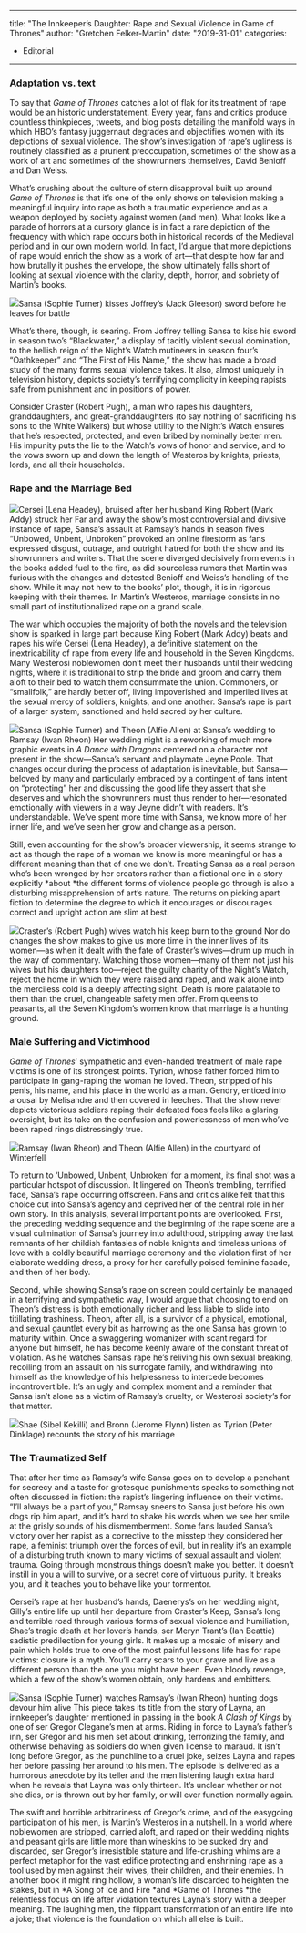 
---
title: "The Innkeeper’s Daughter: Rape and Sexual Violence in Game of Thrones"
author: "Gretchen Felker-Martin"
date: "2019-31-01"
categories:
- Editorial
---

### Adaptation vs. text

To say that *Game of Thrones* catches a lot of flak for its treatment of rape would be an historic understatement. Every year, fans and critics produce countless thinkpieces, tweets, and blog posts detailing the manifold ways in which HBO’s fantasy juggernaut degrades and objectifies women with its depictions of sexual violence. The show’s investigation of rape’s ugliness is routinely classified as a prurient preoccupation, sometimes of the show as a work of art and sometimes of the showrunners themselves, David Benioff and Dan Weiss. 

What’s crushing about the culture of stern disapproval built up around *Game of Thrones* is that it’s one of the only shows on television making a meaningful inquiry into rape as both a traumatic experience and as a weapon deployed by society against women (and men). What looks like a parade of horrors at a cursory glance is in fact a rare depiction of the frequency with which rape occurs both in historical records of the Medieval period and in our own modern world. In fact, I’d argue that more depictions of rape would enrich the show as a work of art—that despite how far and how brutally it pushes the envelope, the show ultimately falls short of looking at sexual violence with the clarity, depth, horror, and sobriety of Martin’s books.

![](/wp-content/uploads/2019/01/image2-4.png?resize=1024%2C576&#038;ssl=1)Sansa (Sophie Turner) kisses Joffrey’s (Jack Gleeson) sword before he leaves for battle

What’s there, though, is searing. From Joffrey telling Sansa to kiss his sword in season two’s &#8220;Blackwater,&#8221; a display of tacitly violent sexual domination, to the hellish reign of the Night’s Watch mutineers in season four’s &#8220;Oathkeeper&#8221; and &#8220;The First of His Name,&#8221; the show has made a broad study of the many forms sexual violence takes. It also, almost uniquely in television history, depicts society’s terrifying complicity in keeping rapists safe from punishment and in positions of power. 

Consider Craster (Robert Pugh), a man who rapes his daughters, granddaughters, and great-granddaughters (to say nothing of sacrificing his sons to the White Walkers) but whose utility to the Night’s Watch ensures that he’s respected, protected, and even bribed by nominally better men. His impunity puts the lie to the Watch’s vows of honor and service, and to the vows sworn up and down the length of Westeros by knights, priests, lords, and all their households.

### Rape and the Marriage Bed
![](/wp-content/uploads/2019/01/image8-1.png?w=1170&#038;ssl=1)Cersei (Lena Headey), bruised after her husband King Robert (Mark Addy) struck her 
Far and away the show’s most controversial and divisive instance of rape, Sansa’s assault at Ramsay’s hands in season five’s &#8220;Unbowed, Unbent, Unbroken&#8221; provoked an online firestorm as fans expressed disgust, outrage, and outright hatred for both the show and its showrunners and writers. That the scene diverged decisively from events in the books added fuel to the fire, as did sourceless rumors that Martin was furious with the changes and detested Benioff and Weiss’s handling of the show. While it may not hew to the books’ plot, though, it is in rigorous keeping with their themes. In Martin’s Westeros, marriage consists in no small part of institutionalized rape on a grand scale. 

The war which occupies the majority of both the novels and the television show is sparked in large part because King Robert (Mark Addy) beats and rapes his wife Cersei (Lena Headey), a definitive statement on the inextricability of rape from every life and household in the Seven Kingdoms. Many Westerosi noblewomen don’t meet their husbands until their wedding nights, where it is traditional to strip the bride and groom and carry them aloft to their bed to watch them consummate the union. Commoners, or “smallfolk,” are hardly better off, living impoverished and imperiled lives at the sexual mercy of soldiers, knights, and one another. Sansa’s rape is part of a larger system, sanctioned and held sacred by her culture.

![](/wp-content/uploads/2019/01/image4-4.png?resize=1024%2C512&#038;ssl=1)Sansa (Sophie Turner) and Theon (Alfie Allen) at Sansa’s wedding to Ramsay (Iwan Rheon)
Her wedding night is a reworking of much more graphic events in *A Dance with Dragons* centered on a character not present in the show—Sansa’s servant and playmate Jeyne Poole. That changes occur during the process of adaptation is inevitable, but Sansa—beloved by many and particularly embraced by a contingent of fans intent on “protecting” her and discussing the good life they assert that she deserves and which the showrunners must thus render to her—resonated emotionally with viewers in a way Jeyne didn’t with readers. It’s understandable. We’ve spent more time with Sansa, we know more of her inner life, and we’ve seen her grow and change as a person. 

Still, even accounting for the show’s broader viewership, it seems strange to act as though the rape of a woman we know is more meaningful or has a different meaning than that of one we don’t. Treating Sansa as a real person who’s been wronged by her creators rather than a fictional one in a story explicitly *about *the different forms of violence people go through is also a disturbing misapprehension of art’s nature. The returns on picking apart fiction to determine the degree to which it encourages or discourages correct and upright action are slim at best.

![](/wp-content/uploads/2019/01/image1-4.png?resize=1024%2C577&#038;ssl=1)Craster’s (Robert Pugh) wives watch his keep burn to the ground
Nor do changes the show makes to give us more time in the inner lives of its women—as when it dealt with the fate of Craster’s wives—drum up much in the way of commentary. Watching those women—many of them not just his wives but his daughters too—reject the guilty charity of the Night’s Watch, reject the home in which they were raised and raped, and walk alone into the merciless cold is a deeply affecting sight. Death is more palatable to them than the cruel, changeable safety men offer. From queens to peasants, all the Seven Kingdom’s women know that marriage is a hunting ground.

### Male Suffering and Victimhood

*Game of Thrones*’ sympathetic and even-handed treatment of male rape victims is one of its strongest points. Tyrion, whose father forced him to participate in gang-raping the woman he loved. Theon, stripped of his penis, his name, and his place in the world as a man. Gendry, enticed into arousal by Melisandre and then covered in leeches. That the show never depicts victorious soldiers raping their defeated foes feels like a glaring oversight, but its take on the confusion and powerlessness of men who’ve been raped rings distressingly true.

![](/wp-content/uploads/2019/01/image3-5.png?w=1170&#038;ssl=1)Ramsay (Iwan Rheon) and Theon (Alfie Allen) in the courtyard of Winterfell

To return to ‘Unbowed, Unbent, Unbroken’ for a moment, its final shot was a particular hotspot of discussion. It lingered on Theon’s trembling, terrified face, Sansa’s rape occurring offscreen. Fans and critics alike felt that this choice cut into Sansa’s agency and deprived her of the central role in her own story. In this analysis, several important points are overlooked. First, the preceding wedding sequence and the beginning of the rape scene are a visual culmination of Sansa’s journey into adulthood, stripping away the last remnants of her childish fantasies of noble knights and timeless unions of love with a coldly beautiful marriage ceremony and the violation first of her elaborate wedding dress, a proxy for her carefully poised feminine facade, and then of her body. 

Second, while showing Sansa’s rape on screen could certainly be managed in a terrifying and sympathetic way, I would argue that choosing to end on Theon’s distress is both emotionally richer and less liable to slide into titillating trashiness. Theon, after all, is a survivor of a physical, emotional, and sexual gauntlet every bit as harrowing as the one Sansa has grown to maturity within. Once a swaggering womanizer with scant regard for anyone but himself, he has become keenly aware of the constant threat of violation. As he watches Sansa’s rape he’s reliving his own sexual breaking, recoiling from an assault on his surrogate family, and withdrawing into himself as the knowledge of his helplessness to intercede becomes incontrovertible. It’s an ugly and complex moment and a reminder that Sansa isn’t alone as a victim of Ramsay’s cruelty, or Westerosi society’s for that matter.

![](/wp-content/uploads/2019/01/image6-1.png?resize=1024%2C576&#038;ssl=1)Shae (Sibel Kekilli) and Bronn (Jerome Flynn) listen as Tyrion (Peter Dinklage) recounts the story of his marriage

### The Traumatized Self

That after her time as Ramsay’s wife Sansa goes on to develop a penchant for secrecy and a taste for grotesque punishments speaks to something not often discussed in fiction: the rapist’s lingering influence on their victims. “I’ll always be a part of you,” Ramsay sneers to Sansa just before his own dogs rip him apart, and it’s hard to shake his words when we see her smile at the grisly sounds of his dismemberment. Some fans lauded Sansa’s victory over her rapist as a corrective to the misstep they considered her rape, a feminist triumph over the forces of evil, but in reality it’s an example of a disturbing truth known to many victims of sexual assault and violent trauma. Going through monstrous things doesn’t make you better. It doesn’t instill in you a will to survive, or a secret core of virtuous purity. It breaks you, and it teaches you to behave like your tormentor.

Cersei’s rape at her husband’s hands, Daenerys’s on her wedding night, Gilly’s entire life up until her departure from Craster’s Keep, Sansa’s long and terrible road through various forms of sexual violence and humiliation, Shae’s tragic death at her lover’s hands, ser Meryn Trant’s (Ian Beattie) sadistic predilection for young girls. It makes up a mosaic of misery and pain which holds true to one of the most painful lessons life has for rape victims: closure is a myth. You’ll carry scars to your grave and live as a different person than the one you might have been. Even bloody revenge, which a few of the show’s women obtain, only hardens and embitters. 

![](/wp-content/uploads/2019/01/image7-1.png?w=1170&#038;ssl=1)Sansa (Sophie Turner) watches Ramsay’s (Iwan Rheon) hunting dogs devour him alive
This piece takes its title from the story of Layna, an innkeeper’s daughter mentioned in passing in the book *A Clash of Kings* by one of ser Gregor Clegane’s men at arms. Riding in force to Layna’s father’s inn, ser Gregor and his men set about drinking, terrorizing the family, and otherwise behaving as soldiers do when given license to maraud. It isn’t long before Gregor, as the punchline to a cruel joke, seizes Layna and rapes her before passing her around to his men. The episode is delivered as a humorous anecdote by its teller and the men listening laugh extra hard when he reveals that Layna was only thirteen. It’s unclear whether or not she dies, or is thrown out by her family, or will ever function normally again. 

The swift and horrible arbitrariness of Gregor’s crime, and of the easygoing participation of his men, is Martin’s Westeros in a nutshell. In a world where noblewomen are stripped, carried aloft, and raped on their wedding nights and peasant girls are little more than wineskins to be sucked dry and discarded, ser Gregor’s irresistible stature and life-crushing whims are a perfect metaphor for the vast edifice protecting and enshrining rape as a tool used by men against their wives, their children, and their enemies. In another book it might ring hollow, a woman’s life discarded to heighten the stakes, but in *A Song of Ice and Fire *and *Game of Thrones *the relentless focus on life after violation textures Layna’s story with a deeper meaning. The laughing men, the flippant transformation of an entire life into a joke; that violence is the foundation on which all else is built.
